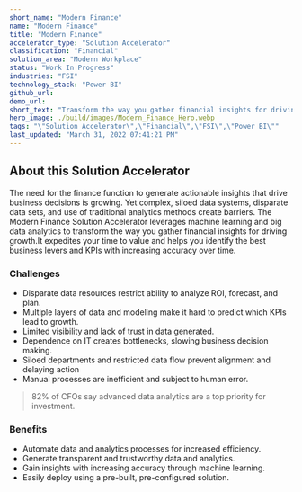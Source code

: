 ```yaml
---
short_name: "Modern Finance"
name: "Modern Finance"
title: "Modern Finance"
accelerator_type: "Solution Accelerator"
classification: "Financial"
solution_area: "Modern Workplace"
status: "Work In Progress"
industries: "FSI"
technology_stack: "Power BI"
github_url: 
demo_url: 
short_text: "Transform the way you gather financial insights for driving growth"
hero_image: ./build/images/Modern_Finance_Hero.webp
tags: "\"Solution Accelerator\",\"Financial\",\"FSI\",\"Power BI\""
last_updated: "March 31, 2022 07:41:21 PM"
---
```

## About this Solution Accelerator

The need for the finance function to generate actionable insights that drive business decisions is growing. Yet complex, siloed data systems, disparate data sets, and use of traditional analytics methods create barriers. 
The Modern Finance Solution Accelerator leverages machine learning and big data analytics to transform the way you gather financial insights for driving growth.It expedites your time to value and helps you identify the best business levers and KPIs with increasing accuracy over time.

### Challenges

* Disparate data resources restrict ability to analyze ROI, forecast, and plan.
* Multiple layers of data and modeling make it hard to predict which KPIs lead  to growth.
* Limited visibility and lack of trust in data generated.
* Dependence on IT creates bottlenecks, slowing business decision making.
* Siloed departments and restricted data flow prevent alignment and delaying action
* Manual processes are inefficient and subject to human error.

> 82% of CFOs say advanced data analytics are a top priority for investment.

### Benefits

* Automate data and analytics processes for increased efficiency.
* Generate transparent and trustworthy data and analytics.
* Gain insights with increasing accuracy through machine learning.
* Easily deploy using a pre-built, pre-configured solution.
